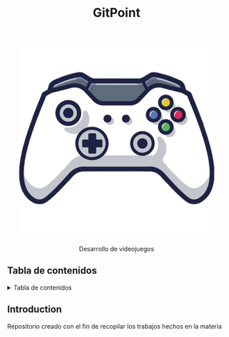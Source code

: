 <h1 align="center"> GitPoint </h1> <br>
<p align="center">
  <a href="#">
    <img alt="GitPoint" title="Desarrollo de videojuegos" src="mando.png" width="450">
  </a>
</p>

<p align="center">
  Desarrollo de videojuegos
</p>

<!-- <p align="center">
  <a href="https://itunes.apple.com/us/app/gitpoint/id1251245162?mt=8">
    <img alt="Lecciones" title="App Store" src="http://i.imgur.com/0n2zqHD.png" width="140">
  </a>

  <a href="https://play.google.com/store/apps/details?id=com.gitpoint">
    <img alt="Desafios" title="Google Play" src="http://i.imgur.com/mtGRPuM.png" width="140">
  </a>
</p> -->

## Tabla de contenidos

<!-- TABLE OF CONTENTS -->
<details>
  <summary>Tabla de contenidos</summary>
  <ol>
    <li>
      <a href="#about-the-project">Lecciones</a>
      <ul>
        <li><a href="#leccion1">Leccion 1</a></li>
        <li><a href="#leccion2">Leccion 2</a></li>
      </ul>
    </li>
    <li>
      <a href="#getting-started">Desafios</a>
      <ul>
        <li><a href="#prerequisites">Desafio</a></li>
        <li><a href="#installation">Desafio</a></li>
      </ul>
    </li>
    <li><a href="#usage">Más</a></li>
  </ol>
</details>



<!-- END doctoc generated TOC please keep comment here to allow auto update -->

## Introduction
Repositorio creado con el fin de recopilar los trabajos hechos en la materia
